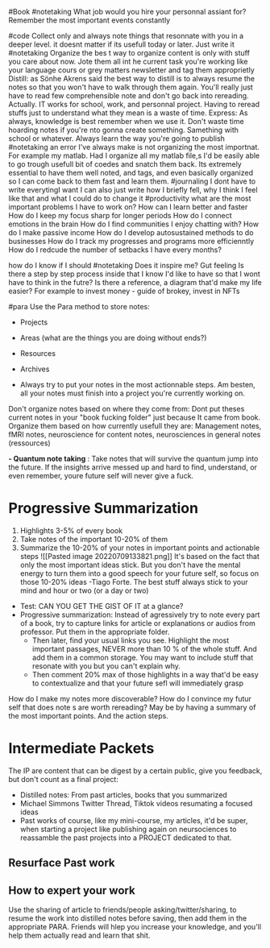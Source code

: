 #Book 
 #notetaking
	 What  job would you hire your personnal assiant for? 
		 Remember the most important events constantly
		 
		 
		 
#code Collect only and always note things that resonnate with you in a deeper level. it doesnt matter if its usefull today or later. Just write it #notetaking 
	Organize the bes t way to organize content is only with stuff  you care about now. Jote them all int he current task you're working  like your language cours or grey matters newsletter and tag them approprietly
Distill: as Sönhe Akrens said the best way to distill is to always resume the notes so that you won't have to walk through them again. You'll really just have to read few comprehensible note and don't go back into rereading. Actually. IT works for school, work, and personnal project. Having to reread stuffs just to understand what they mean is a waste of time. 
Express: As always, knowledge is best remember when we use it. Don't waste time hoarding notes if you're nto gonna create something. Samething with school or whatever. Always learn the way you're going to publish
#notetaking an error I've always make is not organizing the most importnat. For example my matlab. Had I organize  all my matlab file,s I'd be easily able to go trough usefull bit of coedes and snatch them back. Its extremely essential to have them well noted, and tags, and even basically organized so I can come back to them fast and learn them.
	#journaling I dont have to write everytingI want I can also just write how I briefly fell, why  I think I feel like that and what I could do to change it
	#productivity what are the most important problems I have to work on?
		How can I learn better and faster
		How do I keep my focus sharp for longer periods
		How do I connect emotions in the brain
		How do I find communities I enjoy chatting with?
		How do I make passive income
		How do I develop autosustained methods to do businesses
		How do I track my progresses and programs more efficienntly
		How do I redcude the number of setbacks I have every months?


how do I know if I should #notetaking 
	Does it inspire me? Gut feeling
	Is there a step by step process inside that I know I'd like to have so that I wont have to think in the futre? Is there a reference, a diagram that'd make my life easier?
		For example to invest money - guide of brokey, invest in NFTs

#para Use the Para method to store notes:
- Projects
- Areas (what are the things you are doing without ends?)
- Resources
- Archives

- Always try to put your notes in the most actionnable steps. Am besten, all your notes must finish into a project you're currently working on. 

Don't organize notes based on where they come from: Dont put theses current notes in your  "book fucking folder" just because It came from book. Organize them based on how currently usefull they are: Management notes, fMRI notes, neuroscience for content notes, neurosciences in general notes (ressources)

**- Quantum note taking** : Take notes that will survive the quantum jump into the future. If the insights arrive messed up and hard to find, understand, or even remember, youre future self will never give a fuck. 

# Progressive Summarization
1. Highlights 3-5% of every book
2. Take notes of the important 10-20% of them
3. Summarize the 10-20% of your notes in important points and actionable steps
![[Pasted image 20220709133821.png]]
It's based on the fact that only the most important ideas stick. But you don't have the mental energy to turn them into a good speech  for your future self, so focus on those 10-20% ideas 
-Tiago Forte. The best stuff always stick to your mind and hour or two (or a day or two)
- Test: CAN YOU GET THE GIST OF IT at a glance?
- Progressive summarization: Instead of agressively try to note every part of a book, try to capture links for article or explanations or audios from professor. Put them in the appropriate folder. 
	- Then later, find your usual links you see. Highlight the most important passages, NEVER more than 10 % of the whole stuff. And add them in a common storage. You may want to include stuff that resonate with you but you can't explain why. 
	- Then comment 20% max of those highlights in a way that'd be easy to contextualize and that your future sefl will immediately grasp

How do I make my notes more discoverable? How do I convince my futur self that does note s are worth rereading? May be by having a summary of the most important points. And the action steps. 


# Intermediate Packets
The IP are content that can be digest by a certain public, give you feedback, but don't count as a final project:
- Distilled notes: From past articles, books that you summarized
- Michael Simmons Twitter Thread, Tiktok videos resumating a focused ideas
- Past works of course, like my mini-course, my articles, it'd be super, when starting a project like publishing again on neursociences to reassamble the past projects into a PROJECT dedicated to that. 
## Resurface Past work
## How to expert your work
Use the sharing of article to friends/people asking/twitter/sharing, to resume the work into distilled notes before saving, then add them in the appropriate PARA. Friends will hlep you increase your knowledge, and you'll help them actually read and learn that shit.


 